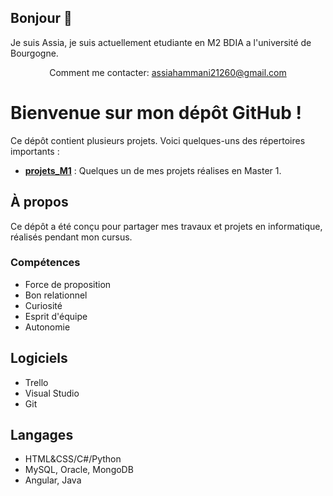 ## Bonjour 👋

 Je suis Assia, je suis actuellement etudiante en M2 BDIA a l'université de Bourgogne. 

 <p align='center'>
   Comment me contacter: <a href='mailto:assiahammani21260@gmail.com'>assiahammani21260@gmail.com</a>
</p>

# Bienvenue sur mon dépôt GitHub !

Ce dépôt contient plusieurs projets. Voici quelques-uns des répertoires importants :

- **[projets_M1](https://github.com/asiaHH/projets_M1)** : Quelques un de mes projets réalises en Master 1.

## À propos
Ce dépôt a été conçu pour partager mes travaux et projets en informatique, réalisés pendant mon cursus.

### Compétences
*   Force de proposition
*   Bon relationnel
*   Curiosité
*   Esprit d'équipe
*   Autonomie

## Logiciels
*   Trello
*   Visual Studio
*   Git

## Langages
*   HTML&CSS/C#/Python
*   MySQL, Oracle, MongoDB
*   Angular, Java

